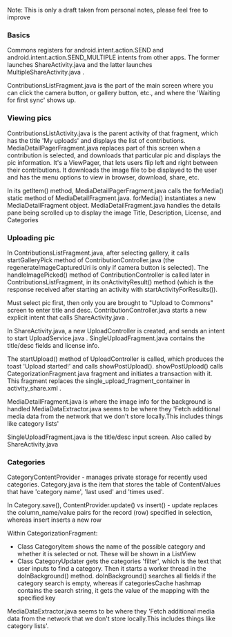 Note: This is only a draft taken from personal notes, please feel free to improve

### Basics

Commons registers for android.intent.action.SEND and android.intent.action.SEND_MULTIPLE intents from other apps.  The former launches ShareActivity.java and the latter launches MultipleShareActivity.java .

ContributionsListFragment.java is the part of the main screen where you can click the camera button, or gallery button, etc., and where the 'Waiting for first sync' shows up.

### Viewing pics
ContributionsListActivity.java is the parent activity of that fragment, which has the title 'My uploads' and displays the list of contributions. MediaDetailPagerFragment.java replaces part of this screen when a contribution is selected, and downloads that particular pic and displays the pic information. It's a ViewPager, that lets users flip left and right between their contributions. It downloads the image file to be displayed to the user and has the menu options to view in browser, download, share, etc.

In its getItem() method, MediaDetailPagerFragment.java calls the forMedia() static method of MediaDetailFragment.java. forMedia() instantiates a new MediaDetailFragment object. MediaDetailFragment.java handles the details pane being scrolled up to display the image Title, Description, License, and Categories

### Uploading pic
In ContributionsListFragment.java, after selecting gallery, it calls startGalleryPick method of ContributionController.java (the regenerateImageCapturedUri is only if camera button is selected). The handleImagePicked() method of ContributionController is called later in ContributionsListFragment, in its onActivityResult() method (which is the response received after starting an activity with startActivityForResults()).

Must select pic first, then only you are brought to "Upload to Commons" screen to enter title and desc. ContributionController.java starts a new explicit intent that calls ShareActivity.java .

In ShareActivity.java, a new UploadController is created, and sends an intent to start UploadService.java . SingleUploadFragment.java contains the title/desc fields and license info.

The startUpload() method of UploadController is called, which produces the toast 'Upload started!' and calls showPostUpload(). showPostUpload() calls CategorizationFragment.java fragment and initiates a transaction with it. This fragment replaces the single_upload_fragment_container in activity_share.xml .

MediaDetailFragment.java is where the image info for the background is handled
MediaDataExtractor.java seems to be where they 'Fetch additional media data from the network that we don't store locally.This includes things like category lists'

SingleUploadFragment.java is the title/desc input screen. Also called by ShareActivity.java

### Categories

CategoryContentProvider - manages private storage for recently used categories. Category.java is the item that stores the table of ContentValues that have 'category name', 'last used' and 'times used'. 

In Category.save(), ContentProvider.update() vs insert()  - update replaces the column_name/value pairs for the record (row) specified in selection, whereas insert inserts a new row

Within CategorizationFragment:

- Class CategoryItem shows the name of the possible category and whether it is selected or not. These will be shown in a ListView
- Class CategoryUpdater gets the categories 'filter', which is the text that user inputs to find a category. Then it starts a worker thread in the doInBackground() method. doInBackground() searches all fields if the category search is empty, whereas if categoriesCache hashmap contains the search string, it gets the value of the mapping with the specified key

MediaDataExtractor.java seems to be where they 'Fetch additional media data from the network that we don't store locally.This includes things like category lists'.
